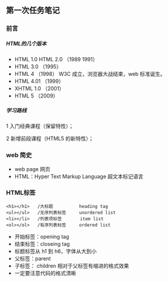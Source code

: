 ## 第一次任务笔记

### 前言

##### HTML的几个版本

- HTML 1.0  HTML 2.0 （1989 1991）
- HTML 3.0 （1995）
- HTML 4 （1998） W3C 成立，浏览器大战结束，web 标准诞生。
- HTML 4.01 （1999）
- XHTML 1.0 （2001）
- HTML 5 （2009）

##### 学习路线
1 入门经典课程（保留特性）；

2 新增前段课程（HTML5 的新特性）；

### web 简史
- web page 网页
- HTML：Hyper Text Markup Language 超文本标记语言

### HTML标签

    <h1></h1>   /大标题          heading tag
    <ul></ul>   /无序列表标签     unordered list
    <li></li>   /列表项标签       item list
    <ol></ol>   /有序列表标签     ordered list
    
- 开始标签：opening tag
- 结束标签：closeing tag
- 标题标签从 h1 到 h6，字体从大到小
- 父标签：parent
- 子标签： children  相对于父标签有缩进的格式效果
- 一定要注意代码的格式清晰


